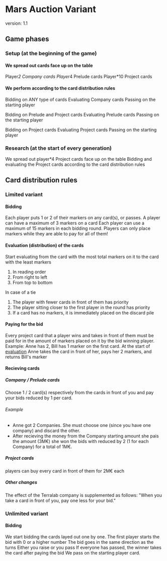 # Mars Auction Variant

version: 1.1

## Game phases

### Setup (at the beginning of the game)

#### We spread out cards face up on the table

Player*2 Company cards
Player*4 Prelude cards
Player*10 Project cards

#### We perform according to the card distribution rules

Bidding on ANY type of cards
Evaluating Company cards
Passing on the starting player

Bidding on Prelude and Project cards
Evaluating Prelude cards
Passing on the starting player

Bidding on Project cards
Evaluating Project cards
Passing on the starting player

### Research (at the start of every generation)

We spread out player*4 Project cards face up on the table
Bidding and evaluating the Project cards according to the card distribution rules

## Card distribution rules

### Limited variant

#### Bidding

Each player puts 1 or 2 of their markers on any card(s), or passes.
A player can have a maximum of 3 markers on a card
Each player can use a maximum of 15 markers in each bidding round.
Players can only place markers while they are able to pay for all of them!

#### Evaluation (distribution) of the cards

Start evaluating from the card with the most total markers on it to the card with the least markers

1. In reading order
2. From right to left
3. From top to bottom

In case of a tie

1. The player with fewer cards in front of them has priority
2. The player sitting closer to the first player in the round has priority
3. If a card has no markers, it is immediately placed on the discard pile

#### Paying for the bid

Every project card that a player wins and takes in front of them must be paid for in the amount of markers placed on it by the bid winning player.
Example: Anne has 2, Bill has 1 marker on the first card. At the start of [evaluation](#evaluation-distribution-of-the-cards) Anne takes the card in front of her, pays her 2 markers, and returns Bill's marker

#### Recieving cards

##### Company / Prelude cards

Choose 1 / 2 card(s) respectively from the cards in front of you and pay your bids reduced by 1 per card.

###### Example

- Anne got 2 Companies. She must choose one (since you have one company) and discard the other.
- After recieving the money from the Company starting amount she pais the amount (3M€) she won the bids with reduced by 2 (1 for each Company) for a total of 1M€.

##### Project cards

players can buy every card in front of them for 2M€ each

##### Other changes

The effect of the Terralab company is supplemented as follows:
"When you take a card in front of you, pay one less for your bid."

### Unlimited variant

#### Bidding

We start bidding the cards layed out one by one.
The first player starts the bid with 0 or a higher number
The bid goes in the same direction as the turns
Either you raise or you pass
If everyone has passed, the winner takes the card after paying the bid
We pass on the starting player card.
